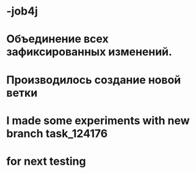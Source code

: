 # -job4j
# Объединение всех зафиксированных изменений.
# 
# Производилось создание новой ветки
# I made some experiments with new branch task_124176
# for next testing
 ###